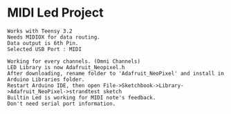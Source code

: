# MIDI Led Project

    Works with Teensy 3.2
    Needs MIDIOX for data routing.
    Data output is 6th Pin.
    Selected USB Port : MIDI

    Working for every channels. (Omni Channels)
    LED Library is now Adafruit_Neopixel.h
    After downloading, rename folder to 'Adafruit_NeoPixel' and install in Arduino Libraries folder. 
    Restart Arduino IDE, then open File->Sketchbook->Library->Adafruit_NeoPixel->strandtest sketch
    Builtin Led is working for MIDI note's feedback.
    Don't need serial port information.
